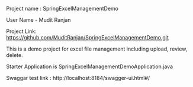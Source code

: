 Project name : SpringExcelManagementDemo

User Name - Mudit Ranjan

Project Link: https://github.com/MuditRanjan/SpringExcelManagementDemo.git

This is a demo project for excel file management including upload, review, delete.

Starter Application is SpringExcelManagementDemoApplication.java

Swaggar test link : http://localhost:8184/swagger-ui.html#/

